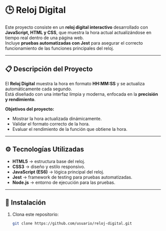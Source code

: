 # 🕒 Reloj Digital

Este proyecto consiste en un **reloj digital interactivo** desarrollado con **JavaScript, HTML y CSS**, que muestra la hora actual actualizándose en tiempo real dentro de una página web.  
Incluye **pruebas automatizadas con Jest** para asegurar el correcto funcionamiento de las funciones principales del reloj.

---

## 📋 Descripción del Proyecto

El **Reloj Digital** muestra la hora en formato **HH:MM:SS** y se actualiza automáticamente cada segundo.  
Está diseñado con una interfaz limpia y moderna, enfocada en la **precisión y rendimiento**.

**Objetivos del proyecto:**
- Mostrar la hora actualizada dinámicamente.
- Validar el formato correcto de la hora.
- Evaluar el rendimiento de la función que obtiene la hora.

---

## ⚙️ Tecnologías Utilizadas

- **HTML5** → estructura base del reloj.  
- **CSS3** → diseño y estilo responsivo.  
- **JavaScript (ES6)** → lógica principal del reloj.  
- **Jest** → framework de testing para pruebas automatizadas.  
- **Node.js** → entorno de ejecución para las pruebas.

---

## 🧩 Instalación

1. Clona este repositorio:

   ```bash
   git clone https://github.com/usuario/reloj-digital.git
